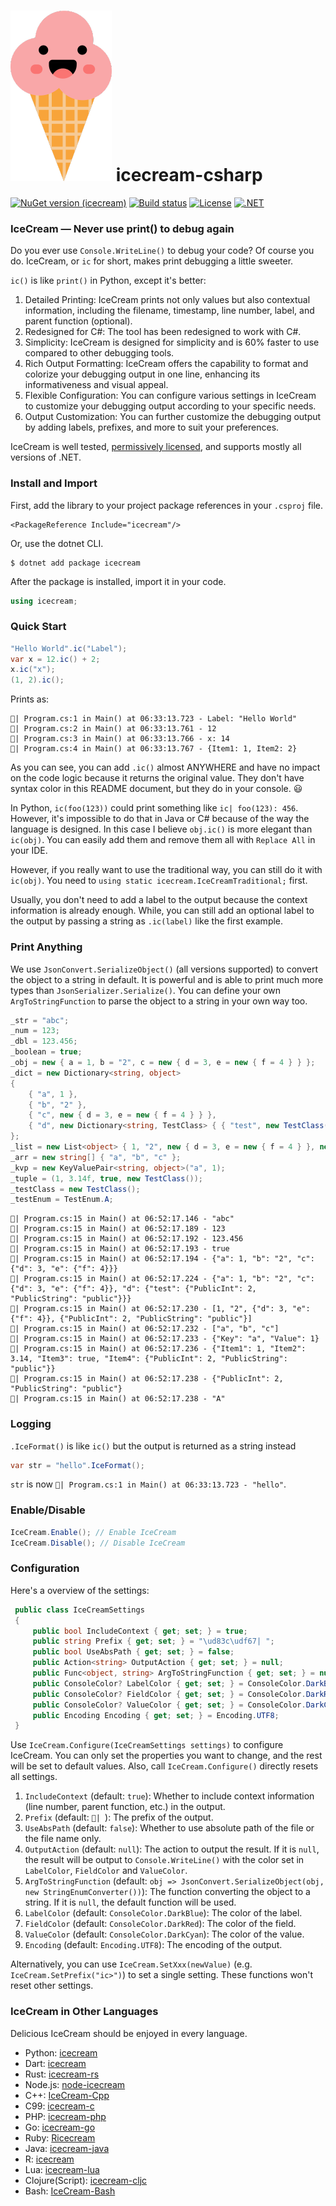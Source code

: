 # ![Logo](https://raw.githubusercontent.com/WAcry/icecream-csharp/main/logo.png) icecream-csharp

[![NuGet version (icecream)](https://img.shields.io/badge/nuget-v2.1.0-blue)](https://www.nuget.org/packages/icecream)
[![Build status](https://github.com/WAcry/icecream-csharp/actions/workflows/build-and-test.yml/badge.svg)](https://github.com/WAcry/icecream-csharp/actions/workflows/build-and-test.yml)
[![License](https://img.shields.io/badge/license-MIT-green)](https://github.com/WAcry/icecream-csharp/blob/master/LICENSE.md)
[![.NET](https://img.shields.io/badge/sdk.version-.NET%3E5.0%20%7C%20.NET%20Core%203.1%20%7C%20.NET%20Standard%202.0%20%7C%20.NET%20Framework%204.5-blue)](https://dotnet.microsoft.com/en-us/)

### IceCream — Never use print() to debug again

Do you ever use `Console.WriteLine()` to debug your code? Of course you
do. IceCream, or `ic` for short, makes print debugging a little sweeter.

`ic()` is like `print()` in Python, except it's better:

1. Detailed Printing: IceCream prints not only values but also contextual information, including the filename,
   timestamp, line number, label, and parent function (optional).
2. Redesigned for C#: The tool has been redesigned to work with C#.
3. Simplicity: IceCream is designed for simplicity and is 60% faster to use compared to other debugging tools.
4. Rich Output Formatting: IceCream offers the capability to format and colorize your debugging output in one line,
   enhancing its informativeness and visual appeal.
5. Flexible Configuration: You can configure various settings in IceCream to customize your debugging output according
   to your specific needs.
6. Output Customization: You can further customize the debugging output by adding labels, prefixes, and more to suit
   your preferences.

IceCream is well tested, [permissively licensed](LICENSE), and
supports mostly all versions of .NET.

### Install and Import

First, add the library to your project package references in your `.csproj` file.

```
<PackageReference Include="icecream"/>
```

Or, use the dotnet CLI.

```
$ dotnet add package icecream
```

After the package is installed, import it in your code.

```csharp
using icecream;
```

### Quick Start

```csharp
"Hello World".ic("Label");
var x = 12.ic() + 2;
x.ic("x");
(1, 2).ic();
```

Prints as:

```
🍧| Program.cs:1 in Main() at 06:33:13.723 - Label: "Hello World"
🍧| Program.cs:2 in Main() at 06:33:13.761 - 12
🍧| Program.cs:3 in Main() at 06:33:13.766 - x: 14
🍧| Program.cs:4 in Main() at 06:33:13.767 - {Item1: 1, Item2: 2}
```

As you can see, you can add `.ic()` almost ANYWHERE and have no impact on the code logic because it returns the original
value. They don't have syntax color in this README document, but they do in your console. 😃

In Python, `ic(foo(123))` could print something like `ic| foo(123): 456`. However, it's impossible to do that in
Java or C# because of the way the language is designed. In this case I believe `obj.ic()` is more elegant
than `ic(obj)`.
You can easily add them and remove them all with `Replace All` in your IDE.

However, if you really want to use the traditional way, you can still do it with `ic(obj)`. You need
to `using static icecream.IceCreamTraditional;` first.

Usually, you don't need to add a label to the output because the context information is already enough.
While, you can still add an optional label to the output by passing a string as `.ic(label)` like the first example.

### Print Anything

We use `JsonConvert.SerializeObject()` (all versions supported) to convert the object to a string in default. It is
powerful and is able to print
much more types than `JsonSerializer.Serialize()`. You can define your own `ArgToStringFunction` to parse the object to
a string in your own
way too.

```csharp
_str = "abc";
_num = 123;
_dbl = 123.456;
_boolean = true;
_obj = new { a = 1, b = "2", c = new { d = 3, e = new { f = 4 } } };
_dict = new Dictionary<string, object>
{
    { "a", 1 },
    { "b", "2" },
    { "c", new { d = 3, e = new { f = 4 } } },
    { "d", new Dictionary<string, TestClass> { { "test", new TestClass() } } }
};
_list = new List<object> { 1, "2", new { d = 3, e = new { f = 4 } }, new TestClass() };
_arr = new string[] { "a", "b", "c" };
_kvp = new KeyValuePair<string, object>("a", 1);
_tuple = (1, 3.14f, true, new TestClass());
_testClass = new TestClass();
_testEnum = TestEnum.A;
```

```
🍧| Program.cs:15 in Main() at 06:52:17.146 - "abc"
🍧| Program.cs:15 in Main() at 06:52:17.189 - 123
🍧| Program.cs:15 in Main() at 06:52:17.192 - 123.456
🍧| Program.cs:15 in Main() at 06:52:17.193 - true
🍧| Program.cs:15 in Main() at 06:52:17.194 - {"a": 1, "b": "2", "c": {"d": 3, "e": {"f": 4}}}
🍧| Program.cs:15 in Main() at 06:52:17.224 - {"a": 1, "b": "2", "c": {"d": 3, "e": {"f": 4}}, "d": {"test": {"PublicInt": 2, "PublicString": "public"}}}
🍧| Program.cs:15 in Main() at 06:52:17.230 - [1, "2", {"d": 3, "e": {"f": 4}}, {"PublicInt": 2, "PublicString": "public"}]
🍧| Program.cs:15 in Main() at 06:52:17.232 - ["a", "b", "c"]
🍧| Program.cs:15 in Main() at 06:52:17.233 - {"Key": "a", "Value": 1}
🍧| Program.cs:15 in Main() at 06:52:17.236 - {"Item1": 1, "Item2": 3.14, "Item3": true, "Item4": {"PublicInt": 2, "PublicString": "public"}}
🍧| Program.cs:15 in Main() at 06:52:17.238 - {"PublicInt": 2, "PublicString": "public"}
🍧| Program.cs:15 in Main() at 06:52:17.238 - "A"
```

### Logging

`.IceFormat()` is like `ic()` but the output is returned as a string instead

```csharp
var str = "hello".IceFormat();
```

`str` is now `🍧| Program.cs:1 in Main() at 06:33:13.723 - "hello"`.

### Enable/Disable

```csharp
IceCream.Enable(); // Enable IceCream
IceCream.Disable(); // Disable IceCream
```

### Configuration

Here's a overview of the settings:

```csharp
 public class IceCreamSettings
 {
     public bool IncludeContext { get; set; } = true;
     public string Prefix { get; set; } = "\ud83c\udf67| ";
     public bool UseAbsPath { get; set; } = false;
     public Action<string> OutputAction { get; set; } = null;
     public Func<object, string> ArgToStringFunction { get; set; } = null;
     public ConsoleColor? LabelColor { get; set; } = ConsoleColor.DarkBlue;
     public ConsoleColor? FieldColor { get; set; } = ConsoleColor.DarkRed;
     public ConsoleColor? ValueColor { get; set; } = ConsoleColor.DarkCyan;
     public Encoding Encoding { get; set; } = Encoding.UTF8;
 }
 ```

Use `IceCream.Configure(IceCreamSettings settings)` to configure IceCream. You can only set the properties you want to
change, and the rest will be set to default values. Also, call `IceCream.Configure()` directly resets all settings.

1. `IncludeContext` (default: `true`): Whether to include context information (line number, parent function, etc.) in
   the output.
2. `Prefix` (default: `🍧| `): The prefix of the output.
3. `UseAbsPath` (default: `false`): Whether to use absolute path of the file or the file name only.
4. `OutputAction` (default: `null`): The action to output the result. If it is `null`, the result will be output to
   `Console.WriteLine()` with the color set in `LabelColor`, `FieldColor` and `ValueColor`.
5. `ArgToStringFunction` (default: `obj => JsonConvert.SerializeObject(obj, new StringEnumConverter())`): The function
   converting the object to a string. If it is `null`, the default function will be used.
6. `LabelColor` (default: `ConsoleColor.DarkBlue`): The color of the label.
7. `FieldColor` (default: `ConsoleColor.DarkRed`): The color of the field.
8. `ValueColor` (default: `ConsoleColor.DarkCyan`): The color of the value.
9. `Encoding` (default: `Encoding.UTF8`): The encoding of the output.

Alternatively, you can use `IceCream.SetXxx(newValue)` (e.g. `IceCream.SetPrefix("ic>")`) to set a single setting. These
functions won't reset other settings.

### IceCream in Other Languages

Delicious IceCream should be enjoyed in every language.

- Python: [icecream](https://github.com/gruns/icecream)
- Dart: [icecream](https://github.com/HallerPatrick/icecream)
- Rust: [icecream-rs](https://github.com/ericchang00/icecream-rs)
- Node.js: [node-icecream](https://github.com/jmerle/node-icecream)
- C++: [IceCream-Cpp](https://github.com/renatoGarcia/icecream-cpp)
- C99: [icecream-c](https://github.com/chunqian/icecream-c)
- PHP: [icecream-php](https://github.com/ntzm/icecream-php)
- Go: [icecream-go](https://github.com/WAY29/icecream-go)
- Ruby: [Ricecream](https://github.com/nodai2hITC/ricecream)
- Java: [icecream-java](https://github.com/Akshay-Thakare/icecream-java)
- R: [icecream](https://github.com/lewinfox/icecream)
- Lua: [icecream-lua](https://github.com/wlingze/icecream-lua)
- Clojure(Script): [icecream-cljc](https://github.com/Eigenbahn/icecream-cljc)
- Bash: [IceCream-Bash](https://github.com/jtplaarj/IceCream-Bash)
